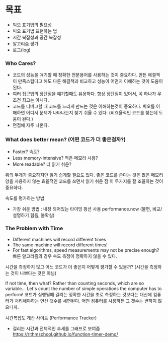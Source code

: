 # 목표
- 빅오 표기법의 필요성
- 빅오 표기법 표현하는 법
- 시간 복잡성과 공간 복잡성
- 알고리즘 평가
- 로그(log)

### Who Cares?
- 코드의 성능을 얘기할 때 정확한 전문용어를 사용하는 것이 중요하다.
  만든 해결책이 만족스럽다고 해도 다른 해결책과 비교하고 성능이 어떤지 이해하는 것이 도움이 된다.
- 여러 접근법의 장단점을 얘기할때도 유용하다. 
  항상 장단점이 있어서, 꼭 하나가 무조건 최고는 아니다.
- 코드를 디버그할 때 코드를 느리게 만드는 것은 이해하는것이 중요하다.
  빅오를 이해하면 어디서 문제가 나타나는지 찾기 쉬울 수 있다.
  (비효율적인 코드를 찾는데 도움이 된다.)
- 면접에 자주 나온다.

### What does better mean? (어떤 코드가 더 좋은걸까?)
- Faster? 속도?
- Less memory-intensive? 적은 메모리 사용?
- More readable? 더 읽기 쉬운?

위의 두개가 중요하지만 읽기 쉽게할 필요도 있다.
좋은 코드를 쓴다는 것은 많은 메모리 양을 사용하지 않는 효율적인 코드를 쓰면서 읽기 쉬운 점 이 두가지를 잘 조율하는 것이 중요하다.

속도를 평가하는 방법
- 가장 쉬운 방법 : 내장 되어있는 타이밍 펑션 사용 performance.now (불편, 비교/설명하기 힘듬, 불확실)

### The Problem with Time
- Different machines will record different times
- The same machine will record different times!
- For fast algorithms, speed measurements may not be precise enough?
  빠른 알고리즘의 경우 속도 측정이 정확하지 않을 수 있다.

시간을 측정하지 않고 어느 코드가 더 좋은지 어떻게 평가할 수 있을까?
(시간을 측정하는 것이 나쁘다는 것은 아님)

If not time, then what?
Rather than counting seconds, which are so variable...
Let's count the number of simple operations the computer has to perform!
코드가 실행될때 걸리는 정확한 시간을 초로 측정하는 것보다는
대신에 컴퓨터가 처리해야하는 연산 갯수를 세면된다.
어떤 컴퓨터를 사용하든 그 갯수는 변하지 않으니까.

시간복잡도 계산 사이트 (Performance Tracker)
- 걸리는 시간과 전체적인 추세를 그래프로 보여줌
https://rithmschool.github.io/function-timer-demo/

